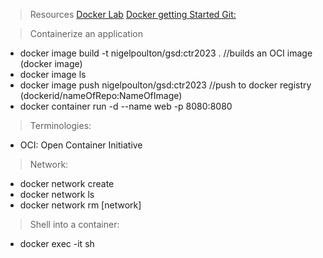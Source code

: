 > Resources
[Docker Lab](https://labs.play-with-docker.com/)
[Docker getting Started Git: ](https://github.com/nigelpoulton/gsd)


> Containerize an application  
* docker image build -t nigelpoulton/gsd:ctr2023 . //builds an OCI image (docker image)
* docker image ls
* docker image push nigelpoulton/gsd:ctr2023     //push to docker registry (dockerid/nameOfRepo:NameOfImage)
* docker container run -d --name web -p 8080:8080



> Terminologies:  
* OCI: Open Container Initiative

> Network:
* docker network create
* docker network ls
* docker network rm [network]

> Shell into a container:  
* docker exec -it <containerId> sh
